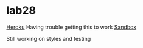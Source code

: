 # lab28

[Heroku](https://mtstodoserver.herokuapp.com/)
Having trouble getting this to work
[Sandbox](https://codesandbox.io/s/frontendapp29fromclass-vf418)

Still working on styles and testing
